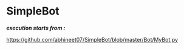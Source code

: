 # SimpleBot

***execution starts from :***

https://github.com/abhineet07/SimpleBot/blob/master/Bot/MyBot.py
